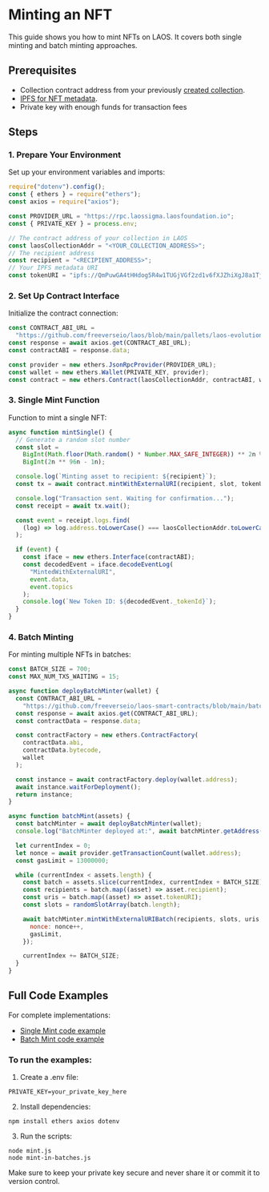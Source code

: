 # Minting an NFT

This guide shows you how to mint NFTs on LAOS. It covers both single minting and batch minting approaches.

## Prerequisites

- Collection contract address from your previously [created collection](/guides/how-to-without-api/collection-setup.md).
- [IPFS for NFT metadata](/guides/how-to-without-api/ipfs-upload.md).
- Private key with enough funds for transaction fees

## Steps

### 1. Prepare Your Environment

Set up your environment variables and imports:

```javascript
require("dotenv").config();
const { ethers } = require("ethers");
const axios = require("axios");

const PROVIDER_URL = "https://rpc.laossigma.laosfoundation.io";
const { PRIVATE_KEY } = process.env;

// The contract address of your collection in LAOS
const laosCollectionAddr = "<YOUR_COLLECTION_ADDRESS>";
// The recipient address
const recipient = "<RECIPIENT_ADDRESS>";
// Your IPFS metadata URI
const tokenURI = "ipfs://QmPuwGA4tHHdog5R4w1TUGjVGf2zd1v6fXJZhiXgJ8a1Tj";
```

### 2. Set Up Contract Interface

Initialize the contract connection:

```javascript
const CONTRACT_ABI_URL =
  "https://github.com/freeverseio/laos/blob/main/pallets/laos-evolution/src/precompiles/evolution_collection/contracts/EvolutionCollection.json?raw=true";
const response = await axios.get(CONTRACT_ABI_URL);
const contractABI = response.data;

const provider = new ethers.JsonRpcProvider(PROVIDER_URL);
const wallet = new ethers.Wallet(PRIVATE_KEY, provider);
const contract = new ethers.Contract(laosCollectionAddr, contractABI, wallet);
```

### 3. Single Mint Function

Function to mint a single NFT:

```javascript
async function mintSingle() {
  // Generate a random slot number
  const slot =
    BigInt(Math.floor(Math.random() * Number.MAX_SAFE_INTEGER)) ** 2n %
    BigInt(2n ** 96n - 1n);

  console.log(`Minting asset to recipient: ${recipient}`);
  const tx = await contract.mintWithExternalURI(recipient, slot, tokenURI);

  console.log("Transaction sent. Waiting for confirmation...");
  const receipt = await tx.wait();

  const event = receipt.logs.find(
    (log) => log.address.toLowerCase() === laosCollectionAddr.toLowerCase()
  );

  if (event) {
    const iface = new ethers.Interface(contractABI);
    const decodedEvent = iface.decodeEventLog(
      "MintedWithExternalURI",
      event.data,
      event.topics
    );
    console.log(`New Token ID: ${decodedEvent._tokenId}`);
  }
}
```

### 4. Batch Minting

For minting multiple NFTs in batches:

```javascript
const BATCH_SIZE = 700;
const MAX_NUM_TXS_WAITING = 15;

async function deployBatchMinter(wallet) {
  const CONTRACT_ABI_URL =
    "https://github.com/freeverseio/laos-smart-contracts/blob/main/batch-minter/artifacts/contracts/LaosBatchMinter.sol/LaosBatchMinter.json?raw=true";
  const response = await axios.get(CONTRACT_ABI_URL);
  const contractData = response.data;

  const contractFactory = new ethers.ContractFactory(
    contractData.abi,
    contractData.bytecode,
    wallet
  );

  const instance = await contractFactory.deploy(wallet.address);
  await instance.waitForDeployment();
  return instance;
}

async function batchMint(assets) {
  const batchMinter = await deployBatchMinter(wallet);
  console.log("BatchMinter deployed at:", await batchMinter.getAddress());

  let currentIndex = 0;
  let nonce = await provider.getTransactionCount(wallet.address);
  const gasLimit = 13000000;

  while (currentIndex < assets.length) {
    const batch = assets.slice(currentIndex, currentIndex + BATCH_SIZE);
    const recipients = batch.map((asset) => asset.recipient);
    const uris = batch.map((asset) => asset.tokenURI);
    const slots = randomSlotArray(batch.length);

    await batchMinter.mintWithExternalURIBatch(recipients, slots, uris, {
      nonce: nonce++,
      gasLimit,
    });

    currentIndex += BATCH_SIZE;
  }
}
```

## Full Code Examples

For complete implementations:

- [Single Mint code example](https://github.com/freeverseio/laos-examples/blob/main/mint.js)
- [Batch Mint code example](https://github.com/freeverseio/laos-examples/blob/main/mint-in-batches.js)

### To run the examples:

1. Create a .env file:

```
PRIVATE_KEY=your_private_key_here
```

2. Install dependencies:

```
npm install ethers axios dotenv
```

3. Run the scripts:

```
node mint.js
node mint-in-batches.js
```

Make sure to keep your private key secure and never share it or commit it to version control.
